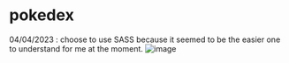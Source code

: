 # pokedex

04/04/2023 :
choose to use SASS because it seemed to be the easier one to understand for me at the moment.
![image](https://user-images.githubusercontent.com/126786450/231128512-c46cec4c-d162-4ffc-bbc1-789965000c12.png)
